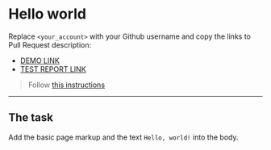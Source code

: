 # Hello world
Replace `<your_account>` with your Github username and copy the links to Pull Request description:
- [DEMO LINK](https://k0nstrukt-or.github.io/layout_hello-world/)
- [TEST REPORT LINK](https://k0nstrukt-or.github.io/layout_hello-world/report/html_report/)

> Follow [this instructions](https://mate-academy.github.io/layout_task-guideline/#how-to-solve-the-layout-tasks-on-github)
___

## The task
Add the basic page markup and the text `Hello, world!` into the body.
